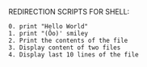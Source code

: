 REDIRECTION SCRIPTS FOR SHELL:

~~~
0. print "Hello World"
1. print "(Ôo)' smiley
2. Print the contents of the file
3. Display content of two files
4. Display last 10 lines of the file
